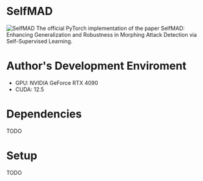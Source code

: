 # SelfMAD
![SelfMAD](https://github.com/user-attachments/assets/d59c1b00-da81-4c57-b6b7-112dbc9292f6)
The official PyTorch implementation of the paper SelfMAD: Enhancing Generalization and Robustness in Morphing
Attack Detection via Self-Supervised Learning.

# Author's Development Enviroment
* GPU: NVIDIA GeForce RTX 4090
* CUDA: 12.5
  
# Dependencies
TODO

# Setup
TODO
